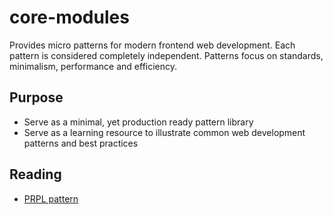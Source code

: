# core-modules

Provides micro patterns for modern frontend web development. Each
pattern is considered completely independent. Patterns focus on
standards, minimalism, performance and efficiency.

## Purpose

- Serve as a minimal, yet production ready pattern library
- Serve as a learning resource to illustrate common web development
  patterns and best practices


## Reading

- [PRPL pattern](https://developers.google.com/web/fundamentals/performance/prpl-pattern/)
